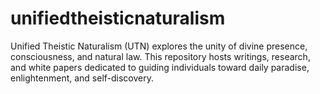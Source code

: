 # unifiedtheisticnaturalism
Unified Theistic Naturalism (UTN) explores the unity of divine presence, consciousness, and natural law. This repository hosts writings, research, and white papers dedicated to guiding individuals toward daily paradise, enlightenment, and self-discovery.
